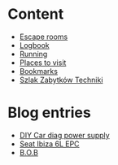Content
=======
- [Escape rooms](content.html?page=escape_rooms.md)
- [Logbook](content.html?page=logbook.md)
- [Running](content.html?page=running.md)
- [Places to visit](content.html?page=places_to_visit.md)
- [Bookmarks](content.html?page=bookmarks.md)
- [Szlak Zabytków Techniki](content.html?page=szlak_zabytkow_techniki.md)

Blog entries
============
- [DIY Car diag power supply](content.html?page=blog/car_diag_power_supply/text.md)
- [Seat Ibiza 6L EPC](content.html?page=blog/seat_ibiza_6l_epc/text.md)
- [B.O.B](content.html?page=blog/bob/text.md)

